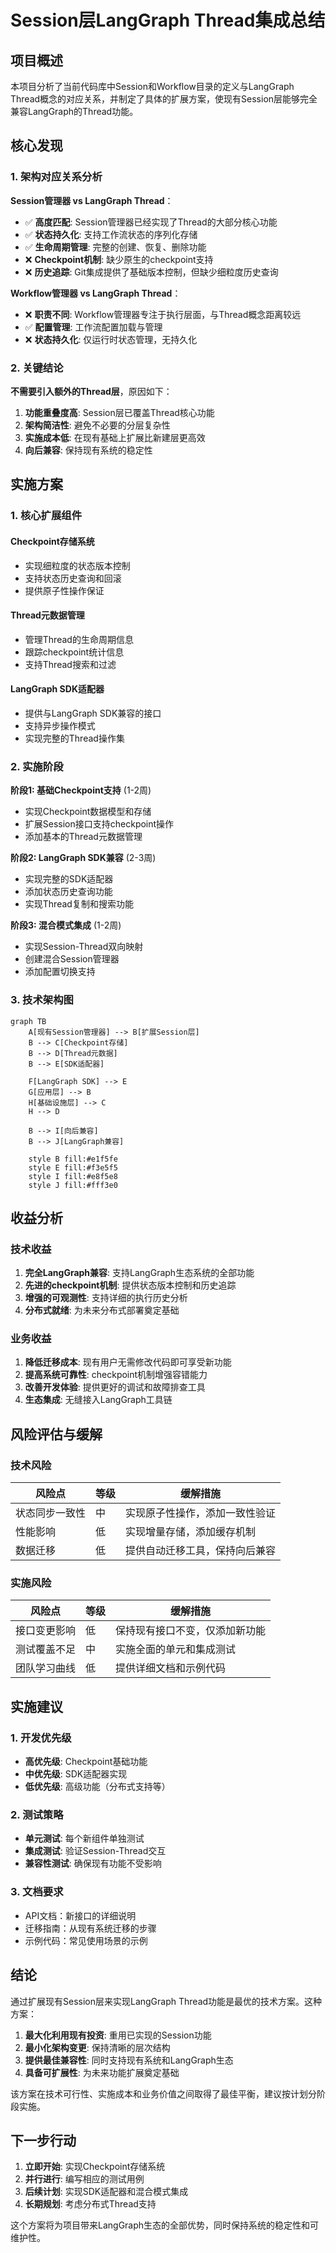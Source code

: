 # Session层LangGraph Thread集成总结

## 项目概述

本项目分析了当前代码库中Session和Workflow目录的定义与LangGraph Thread概念的对应关系，并制定了具体的扩展方案，使现有Session层能够完全兼容LangGraph的Thread功能。

## 核心发现

### 1. 架构对应关系分析

**Session管理器 vs LangGraph Thread**：
- ✅ **高度匹配**: Session管理器已经实现了Thread的大部分核心功能
- ✅ **状态持久化**: 支持工作流状态的序列化存储
- ✅ **生命周期管理**: 完整的创建、恢复、删除功能
- ❌ **Checkpoint机制**: 缺少原生的checkpoint支持
- ❌ **历史追踪**: Git集成提供了基础版本控制，但缺少细粒度历史查询

**Workflow管理器 vs LangGraph Thread**：
- ❌ **职责不同**: Workflow管理器专注于执行层面，与Thread概念距离较远
- ✅ **配置管理**: 工作流配置加载与管理
- ❌ **状态持久化**: 仅运行时状态管理，无持久化

### 2. 关键结论

**不需要引入额外的Thread层**，原因如下：
1. **功能重叠度高**: Session层已覆盖Thread核心功能
2. **架构简洁性**: 避免不必要的分层复杂性
3. **实施成本低**: 在现有基础上扩展比新建层更高效
4. **向后兼容**: 保持现有系统的稳定性

## 实施方案

### 1. 核心扩展组件

#### Checkpoint存储系统
- 实现细粒度的状态版本控制
- 支持状态历史查询和回滚
- 提供原子性操作保证

#### Thread元数据管理
- 管理Thread的生命周期信息
- 跟踪checkpoint统计信息
- 支持Thread搜索和过滤

#### LangGraph SDK适配器
- 提供与LangGraph SDK兼容的接口
- 支持异步操作模式
- 实现完整的Thread操作集

### 2. 实施阶段

**阶段1: 基础Checkpoint支持** (1-2周)
- 实现Checkpoint数据模型和存储
- 扩展Session接口支持checkpoint操作
- 添加基本的Thread元数据管理

**阶段2: LangGraph SDK兼容** (2-3周)
- 实现完整的SDK适配器
- 添加状态历史查询功能
- 实现Thread复制和搜索功能

**阶段3: 混合模式集成** (1-2周)
- 实现Session-Thread双向映射
- 创建混合Session管理器
- 添加配置切换支持

### 3. 技术架构图

```mermaid
graph TB
    A[现有Session管理器] --> B[扩展Session层]
    B --> C[Checkpoint存储]
    B --> D[Thread元数据]
    B --> E[SDK适配器]
    
    F[LangGraph SDK] --> E
    G[应用层] --> B
    H[基础设施层] --> C
    H --> D
    
    B --> I[向后兼容]
    B --> J[LangGraph兼容]
    
    style B fill:#e1f5fe
    style E fill:#f3e5f5
    style I fill:#e8f5e8
    style J fill:#fff3e0
```

## 收益分析

### 技术收益
1. **完全LangGraph兼容**: 支持LangGraph生态系统的全部功能
2. **先进的checkpoint机制**: 提供状态版本控制和历史追踪
3. **增强的可观测性**: 支持详细的执行历史分析
4. **分布式就绪**: 为未来分布式部署奠定基础

### 业务收益
1. **降低迁移成本**: 现有用户无需修改代码即可享受新功能
2. **提高系统可靠性**: checkpoint机制增强容错能力
3. **改善开发体验**: 提供更好的调试和故障排查工具
4. **生态集成**: 无缝接入LangGraph工具链

## 风险评估与缓解

### 技术风险
| 风险点 | 等级 | 缓解措施 |
|--------|------|----------|
| 状态同步一致性 | 中 | 实现原子性操作，添加一致性验证 |
| 性能影响 | 低 | 实现增量存储，添加缓存机制 |
| 数据迁移 | 低 | 提供自动迁移工具，保持向后兼容 |

### 实施风险
| 风险点 | 等级 | 缓解措施 |
|--------|------|----------|
| 接口变更影响 | 低 | 保持现有接口不变，仅添加新功能 |
| 测试覆盖不足 | 中 | 实施全面的单元和集成测试 |
| 团队学习曲线 | 低 | 提供详细文档和示例代码 |

## 实施建议

### 1. 开发优先级
- **高优先级**: Checkpoint基础功能
- **中优先级**: SDK适配器实现
- **低优先级**: 高级功能（分布式支持等）

### 2. 测试策略
- **单元测试**: 每个新组件单独测试
- **集成测试**: 验证Session-Thread交互
- **兼容性测试**: 确保现有功能不受影响

### 3. 文档要求
- API文档：新接口的详细说明
- 迁移指南：从现有系统迁移的步骤
- 示例代码：常见使用场景的示例

## 结论

通过扩展现有Session层来实现LangGraph Thread功能是最优的技术方案。这种方案：

1. **最大化利用现有投资**: 重用已实现的Session功能
2. **最小化架构变更**: 保持清晰的层次结构
3. **提供最佳兼容性**: 同时支持现有系统和LangGraph生态
4. **具备可扩展性**: 为未来功能扩展奠定基础

该方案在技术可行性、实施成本和业务价值之间取得了最佳平衡，建议按计划分阶段实施。

## 下一步行动

1. **立即开始**: 实现Checkpoint存储系统
2. **并行进行**: 编写相应的测试用例
3. **后续计划**: 实现SDK适配器和混合模式集成
4. **长期规划**: 考虑分布式Thread支持

这个方案将为项目带来LangGraph生态的全部优势，同时保持系统的稳定性和可维护性。